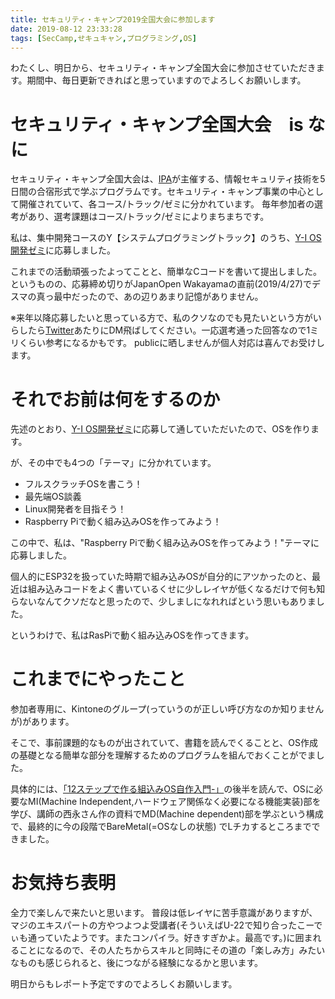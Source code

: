 ```yaml
---
title: セキュリティ・キャンプ2019全国大会に参加します
date: 2019-08-12 23:33:28
tags: [SecCamp,せキュキャン,プログラミング,OS]
---
```


わたくし、明日から、セキュリティ・キャンプ全国大会に参加させていただきます。期間中、毎日更新できればと思っていますのでよろしくお願いします。

# セキュリティ・キャンプ全国大会　is なに

セキュリティ・キャンプ全国大会は、[IPA](https://www.ipa.go.jp)が主催する、情報セキュリティ技術を5日間の合宿形式で学ぶプログラムです。セキュリティ・キャンプ事業の中心として開催されていて、各コース/トラック/ゼミに分かれています。
毎年参加者の選考があり、選考課題はコース/トラック/ゼミによりまちまちです。

私は、集中開発コースのY【システムプログラミングトラック】のうち、[Y-Ⅰ OS開発ゼミ](https://www.ipa.go.jp/jinzai/camp/2019/zenkoku2019_program_list.html#list_d2-y1)に応募しました。

これまでの活動頑張ったよってことと、簡単なCコードを書いて提出しました。というものの、応募締め切りがJapanOpen Wakayamaの直前(2019/4/27)でデスマの真っ最中だったので、あの辺りあまり記憶がありません。

※来年以降応募したいと思っている方で、私のクソなのでも見たいという方がいらしたら[Twitter](https://twitter.com/ItyuJ)あたりにDM飛ばしてください。一応選考通った回答なので1ミリくらい参考になるかもです。 publicに晒しませんが個人対応は喜んでお受けします。




# それでお前は何をするのか

先述のとおり、[Y-Ⅰ OS開発ゼミ](https://www.ipa.go.jp/jinzai/camp/2019/zenkoku2019_program_list.html#list_d2-y1)に応募して通していただいたので、OSを作ります。

が、その中でも4つの「テーマ」に分かれています。

- フルスクラッチOSを書こう！
- 最先端OS談義
- Linux開発者を目指そう！
- Raspberry Piで動く組み込みOSを作ってみよう！

この中で、私は、"Raspberry Piで動く組み込みOSを作ってみよう！"テーマに応募しました。

個人的にESP32を扱っていた時期で組み込みOSが自分的にアツかったのと、最近は組み込みコードをよく書いているくせに少しレイヤが低くなるだけで何も知らないなんてクソだなと思ったので、少しましになれればという思いもありました。

というわけで、私はRasPiで動く組み込みOSを作ってきます。


# これまでにやったこと

参加者専用に、Kintoneのグループ(っていうのが正しい呼び方なのか知りませんが)があります。

そこで、事前課題的なものが出されていて、書籍を読んでくることと、OS作成の基礎となる簡単な部分を理解するためのプログラムを組んでおくことがでました。

具体的には、[「12ステップで作る組込みOS自作入門-」](https://www.amazon.co.jp/12ステップで作る組込みOS自作入門-坂井-弘亮/dp/4877832394)の後半を読んで、OSに必要なMI(Machine Independent,ハードウェア関係なく必要になる機能実装)部を学び、講師の西永さん作の資料でMD(Machine dependent)部を学ぶという構成で、最終的に今の段階でBareMetal(=OSなしの状態) でLチカするところまでできました。


# お気持ち表明
全力で楽しんで来たいと思います。
普段は低レイヤに苦手意識がありますが、マジのエキスパートの方やつよつよ受講者(そういえばU-22で知り合ったこーでぃも通っていたようです。またコンパイラ。好きすぎかよ。最高です。)に囲まれることになるので、その人たちからスキルと同時にその道の「楽しみ方」みたいなものも感じられると、後につながる経験になるかと思います。

明日からもレポート予定ですのでよろしくお願いします。

